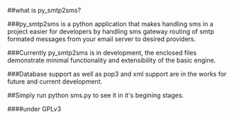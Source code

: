 ##what is py_smtp2sms?

###py_smtp2sms is a python application that makes handling sms in a project easier for developers by handling sms gateway routing of smtp formated messages from your email server to desired providers.

###Currently py_smtp2sms is in development, the enclosed files demonstrate minimal functionality and extensibility of the basic engine.

###Database support as well as pop3 and xml support are in the works for future and current development.

##Simply run python sms.py to see it in it's begining stages.

####under GPLv3